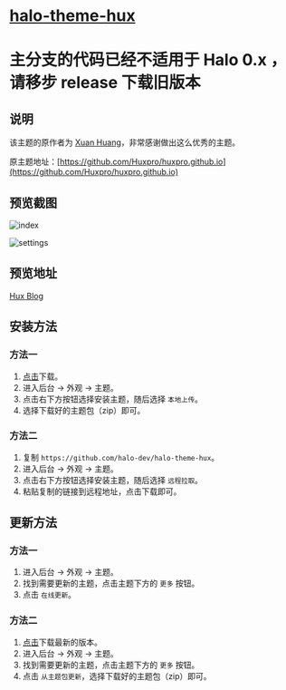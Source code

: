 <h1><a href="https://github.com/halo-dev" target="_blank">halo-theme-hux</a></h1>

# 主分支的代码已经不适用于 Halo 0.x ，请移步 release 下载旧版本

## 说明

该主题的原作者为 [Xuan Huang](https://github.com/huxpro)，非常感谢做出这么优秀的主题。

原主题地址：[https://github.com/Huxpro/huxpro.github.io](https://github.com/Huxpro/huxpro.github.io)

## 预览截图

![index](https://i.loli.net/2019/05/29/5ced6cca630cb37497.png)

![settings](https://i.loli.net/2019/05/29/5ced6cc9b51fc99852.png)

## 预览地址

[Hux Blog](https://huangxuan.me/)

## 安装方法

### 方法一

1. [点击](https://github.com/halo-dev/halo-theme-hux/archive/master.zip)下载。
2. 进入后台 -> 外观 -> 主题。
3. 点击右下方按钮选择安装主题，随后选择 `本地上传`。
4. 选择下载好的主题包（zip）即可。

### 方法二

1. 复制 `https://github.com/halo-dev/halo-theme-hux`。
2. 进入后台 -> 外观 -> 主题。
3. 点击右下方按钮选择安装主题，随后选择 `远程拉取`。
4. 粘贴复制的链接到远程地址，点击下载即可。

## 更新方法

### 方法一

1. 进入后台 -> 外观 -> 主题。
2. 找到需要更新的主题，点击主题下方的 `更多` 按钮。
3. 点击 `在线更新`。

### 方法二

1. [点击](https://github.com/halo-dev/halo-theme-hux/archive/master.zip)下载最新的版本。
2. 进入后台 -> 外观 -> 主题。
3. 找到需要更新的主题，点击主题下方的 `更多` 按钮。
4. 点击 `从主题包更新`，选择下载好的主题包（zip）即可。

